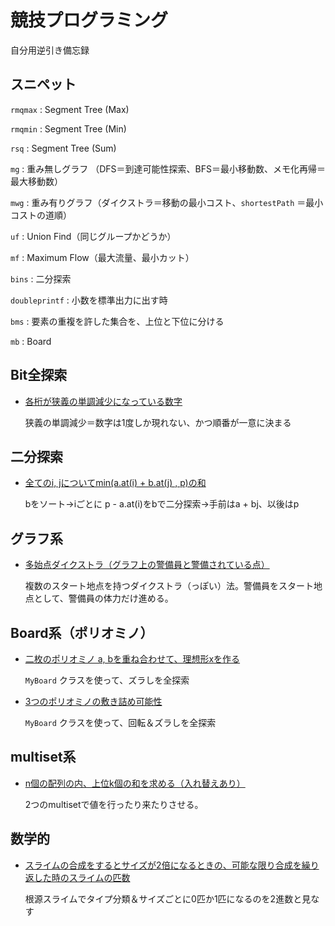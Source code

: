 # 競技プログラミング

自分用逆引き備忘録

## スニペット

`rmqmax` : Segment Tree (Max)

`rmqmin` : Segment Tree (Min)

`rsq` : Segment Tree (Sum)

`mg` : 重み無しグラフ （DFS＝到達可能性探索、BFS＝最小移動数、メモ化再帰＝最大移動数）

`mwg` : 重み有りグラフ（ダイクストラ＝移動の最小コスト、`shortestPath` ＝最小コストの道順）

`uf` : Union Find（同じグループかどうか）

`mf` : Maximum Flow（最大流量、最小カット）

`bins` : 二分探索

`doubleprintf` : 小数を標準出力に出す時

`bms` : 要素の重複を許した集合を、上位と下位に分ける

`mb` : Board



## Bit全探索

* [各桁が狭義の単調減少になっている数字](abc321c.html)

    狭義の単調減少＝数字は1度しか現れない、かつ順番が一意に決まる

## 二分探索

* [全てのi, jについてmin(a.at(i) + b.at(j) , p)の和](abc321d.html)

    bをソート→iごとに p - a.at(i)をbで二分探索→手前はa + bj、以後はp 

## グラフ系

* [多始点ダイクストラ（グラフ上の警備員と警備されている点）](abc305e.html)

    複数のスタート地点を持つダイクストラ（っぽい）法。警備員をスタート地点として、警備員の体力だけ進める。

## Board系（ポリオミノ）

* [二枚のポリオミノ a, bを重ね合わせて、理想形xを作る](abc307c.html)

    `MyBoard` クラスを使って、ズラしを全探索

* [3つのポリオミノの敷き詰め可能性](abc322d.html)

    `MyBoard` クラスを使って、回転＆ズラしを全探索

## multiset系

* [n個の配列の内、上位k個の和を求める（入れ替えあり）](abc306e.html)

    2つのmultisetで値を行ったり来たりさせる。

## 数学的

* [スライムの合成をするとサイズが2倍になるときの、可能な限り合成を繰り返した時のスライムの匹数](abc323d.html)

    根源スライムでタイプ分類＆サイズごとに0匹か1匹になるのを2進数と見なす